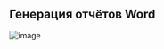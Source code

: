 ## Генерация отчётов Word
![image](https://user-images.githubusercontent.com/90219892/222448651-63a1c07d-5b3b-4182-beb8-c1db3e56e984.png)
